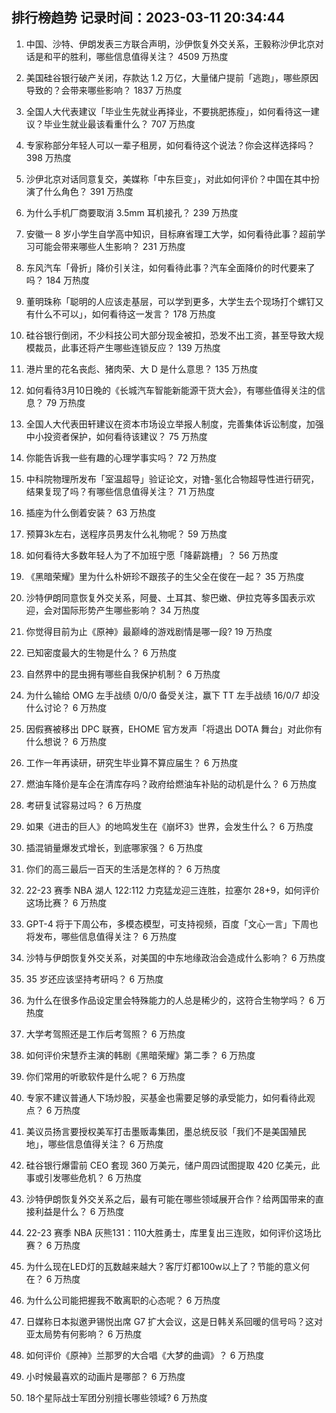 
## 排行榜趋势 记录时间：2023-03-11 20:34:44
  
  1. 中国、沙特、伊朗发表三方联合声明，沙伊恢复外交关系，王毅称沙伊北京对话是和平的胜利，哪些信息值得关注？ 4509 万热度
    
  2. 美国硅谷银行破产关闭，存款达 1.2 万亿，大量储户提前「逃跑」，哪些原因导致的？会带来哪些影响？ 1837 万热度
    
  3. 全国人大代表建议「毕业生先就业再择业，不要挑肥拣瘦」，如何看待这一建议？毕业生就业最该看重什么？ 707 万热度
    
  4. 专家称部分年轻人可以一辈子租房，如何看待这个说法？你会这样选择吗？ 398 万热度
    
  5. 沙伊北京对话同意复交，美媒称「中东巨变」，对此如何评价？中国在其中扮演了什么角色？ 391 万热度
    
  6. 为什么手机厂商要取消 3.5mm 耳机接孔？ 239 万热度
    
  7. 安徽一 8 岁小学生自学高中知识，目标麻省理工大学，如何看待此事？超前学习可能会带来哪些人生影响？ 231 万热度
    
  8. 东风汽车「骨折」降价引关注，如何看待此事？汽车全面降价的时代要来了吗？ 184 万热度
    
  9. 董明珠称「聪明的人应该走基层，可以学到更多，大学生去个现场打个螺钉又有什么不可以」，如何看待这一发言？ 178 万热度
    
  10. 硅谷银行倒闭，不少科技公司大部分现金被扣，恐发不出工资，甚至导致大规模裁员，此事还将产生哪些连锁反应？ 139 万热度
    
  11. 港片里的花名丧彪、猪肉荣、大 D 是什么意思？ 135 万热度
    
  12. 如何看待3月10日晚的《长城汽车智能新能源干货大会》，有哪些值得关注的信息？ 79 万热度
    
  13. 全国人大代表田轩建议在资本市场设立举报人制度，完善集体诉讼制度，加强中小投资者保护，如何看待该建议？ 75 万热度
    
  14. 你能告诉我一些有趣的心理学事实吗？ 72 万热度
    
  15. 中科院物理所发布「室温超导」验证论文，对镥-氢化合物超导性进行研究，结果复现了吗？有哪些信息值得关注？ 71 万热度
    
  16. 插座为什么倒着安装？ 63 万热度
    
  17. 预算3k左右，送程序员男友什么礼物呢？ 59 万热度
    
  18. 如何看待大多数年轻人为了不加班宁愿「降薪跳槽」？ 56 万热度
    
  19. 《黑暗荣耀》里为什么朴妍珍不跟孩子的生父全在俊在一起？ 35 万热度
    
  20. 沙特伊朗同意恢复外交关系，阿曼、土耳其、黎巴嫩、伊拉克等多国表示欢迎，会对国际形势产生哪些影响？ 34 万热度
    
  21. 你觉得目前为止《原神》最巅峰的游戏剧情是哪一段? 19 万热度
    
  22. 已知密度最大的生物是什么？ 6 万热度
    
  23. 自然界中的昆虫拥有哪些自我保护机制？ 6 万热度
    
  24. 为什么输给 OMG 左手战绩 0/0/0 备受关注，赢下 TT 左手战绩 16/0/7 却没什么讨论？ 6 万热度
    
  25. 因假赛被移出 DPC 联赛，EHOME 官方发声「将退出 DOTA 舞台」对此你有什么想说？ 6 万热度
    
  26. 工作一年再读研，研究生毕业算不算应届生？ 6 万热度
    
  27. 燃油车降价是车企在清库存吗？政府给燃油车补贴的动机是什么？ 6 万热度
    
  28. 考研复试容易过吗？ 6 万热度
    
  29. 如果《进击的巨人》的地鸣发生在《崩坏3》世界，会发生什么？ 6 万热度
    
  30. 插混销量爆发式增长，到底哪家强？ 6 万热度
    
  31. 你们的高三最后一百天的生活是怎样的？ 6 万热度
    
  32. 22-23 赛季 NBA 湖人 122:112 力克猛龙迎三连胜，拉塞尔 28+9，如何评价这场比赛？ 6 万热度
    
  33. GPT-4 将于下周公布，多模态模型，可支持视频，百度「文心一言」下周也将发布，哪些信息值得关注？ 6 万热度
    
  34. 沙特与伊朗恢复外交关系，对美国的中东地缘政治会造成什么影响？ 6 万热度
    
  35. 35 岁还应该坚持考研吗？ 6 万热度
    
  36. 为什么在很多作品设定里会特殊能力的人总是稀少的，这符合生物学吗？ 6 万热度
    
  37. 大学考驾照还是工作后考驾照？ 6 万热度
    
  38. 如何评价宋慧乔主演的韩剧《黑暗荣耀》第二季？ 6 万热度
    
  39. 你们常用的听歌软件是什么呢？ 6 万热度
    
  40. 专家不建议普通人下场炒股，买基金也需要足够的承受能力，如何看待此观点？ 6 万热度
    
  41. 美议员扬言要授权美军打击墨贩毒集团，墨总统反驳「我们不是美国殖民地」，哪些信息值得关注？ 6 万热度
    
  42. 硅谷银行爆雷前 CEO 套现 360 万美元，储户周四试图提取 420 亿美元，此事或引发哪些危机？ 6 万热度
    
  43. 沙特伊朗恢复外交关系之后，最有可能在哪些领域展开合作？给两国带来的直接利益是什么？ 6 万热度
    
  44. 22-23 赛季 NBA 灰熊131：110大胜勇士，库里复出三连败，如何评价这场比赛？ 6 万热度
    
  45. 为什么现在LED灯的瓦数越来越大？客厅灯都100w以上了？节能的意义何在？ 6 万热度
    
  46. 为什么公司能把握我不敢离职的心态呢？ 6 万热度
    
  47. 日媒称日本拟邀尹锡悦出席 G7 扩大会议，这是日韩关系回暖的信号吗？这对亚太局势有何影响？ 6 万热度
    
  48. 如何评价《原神》兰那罗的大合唱《大梦的曲调》？ 6 万热度
    
  49. 小时候最喜欢的动画片是哪部？ 6 万热度
    
  50. 18个星际战士军团分别擅长哪些领域? 6 万热度
    